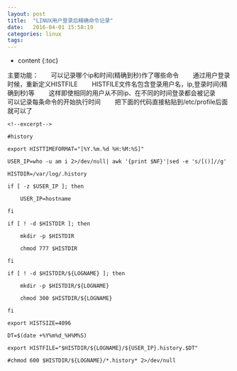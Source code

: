 ```yaml
---
layout: post
title:  "LINUX用户登录后精确命令记录"
date:   2016-04-01 15:58:19
categories: linux
tags:
---
```


* content
{:toc}

主要功能：　　可以记录哪个ip和时间(精确到秒)作了哪些命令
　　通过用户登录时候，重新定义HISTFILE　　
HISTFILE文件名包含登录用户名，ip,登录时间(精确到秒)等　　
这样即使相同的用户从不同ip、在不同的时间登录都会被记录　　
可以记录每条命令的开始执行时间　　
把下面的代码直接粘贴到/etc/profile后面就可以了

    <!--excerpt-->

    #history

    export HISTTIMEFORMAT="[%Y.%m.%d %H:%M:%S]"

    USER_IP=who -u am i 2>/dev/null| awk '{print $NF}'|sed -e 's/[()]//g'

    HISTDIR=/var/log/.history

    if [ -z $USER_IP ]; then

        USER_IP=hostname

    fi

    if [ ! -d $HISTDIR ]; then

        mkdir -p $HISTDIR

        chmod 777 $HISTDIR

    fi

    if [ ! -d $HISTDIR/${LOGNAME} ]; then

        mkdir -p $HISTDIR/${LOGNAME}

        chmod 300 $HISTDIR/${LOGNAME}

    fi

    export HISTSIZE=4096

    DT=$(date +%Y%m%d_%H%M%S)

    export HISTFILE="$HISTDIR/${LOGNAME}/${USER_IP}.history.$DT"

    #chmod 600 $HISTDIR/${LOGNAME}/*.history* 2>/dev/null
